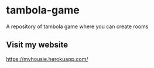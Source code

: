 # tambola-game
A repository of tambola game where you can create rooms
## Visit my website
<https://myhousie.herokuapp.com/>
